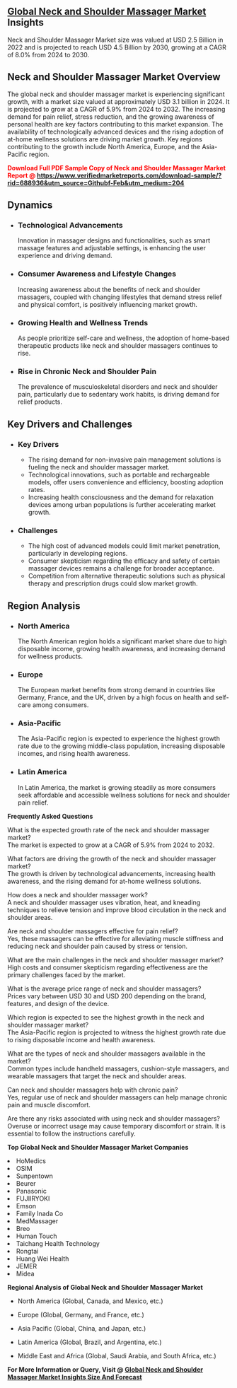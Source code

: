 <h2><a href="https://www.verifiedmarketreports.com/download-sample/?rid=688936&amp;utm_source=Githubf&amp;utm_medium=204" target="_blank">Global Neck and Shoulder Massager Market</a> Insights</h2><p>Neck and Shoulder Massager Market size was valued at USD 2.5 Billion in 2022 and is projected to reach USD 4.5 Billion by 2030, growing at a CAGR of 8.0% from 2024 to 2030.</p><p> <h2>Neck and Shoulder Massager Market Overview</h2> <p>The global neck and shoulder massager market is experiencing significant growth, with a market size valued at approximately USD 3.1 billion in 2024. It is projected to grow at a CAGR of 5.9% from 2024 to 2032. The increasing demand for pain relief, stress reduction, and the growing awareness of personal health are key factors contributing to this market expansion. The availability of technologically advanced devices and the rising adoption of at-home wellness solutions are driving market growth. Key regions contributing to the growth include North America, Europe, and the Asia-Pacific region.</p> <p><strong><p><span class=""><span style="color: #ff0000;"><strong>Download Full PDF Sample Copy of Neck and Shoulder Massager Market Report</strong> @ </span><a href="https://www.verifiedmarketreports.com/download-sample/?rid=688936&amp;utm_source=Githubf-Feb&amp;utm_medium=204" target="_blank">https://www.verifiedmarketreports.com/download-sample/?rid=688936&amp;utm_source=Githubf-Feb&amp;utm_medium=204</a></span></p></strong></p> <h2>Dynamics</h2> <ul> <li><h3>Technological Advancements</h3> Innovation in massager designs and functionalities, such as smart massage features and adjustable settings, is enhancing the user experience and driving demand.</li> <li><h3>Consumer Awareness and Lifestyle Changes</h3> Increasing awareness about the benefits of neck and shoulder massagers, coupled with changing lifestyles that demand stress relief and physical comfort, is positively influencing market growth.</li> <li><h3>Growing Health and Wellness Trends</h3> As people prioritize self-care and wellness, the adoption of home-based therapeutic products like neck and shoulder massagers continues to rise.</li> <li><h3>Rise in Chronic Neck and Shoulder Pain</h3> The prevalence of musculoskeletal disorders and neck and shoulder pain, particularly due to sedentary work habits, is driving demand for relief products.</li> </ul> <h2>Key Drivers and Challenges</h2> <ul> <li><h3>Key Drivers</h3> <ul> <li>The rising demand for non-invasive pain management solutions is fueling the neck and shoulder massager market.</li> <li>Technological innovations, such as portable and rechargeable models, offer users convenience and efficiency, boosting adoption rates.</li> <li>Increasing health consciousness and the demand for relaxation devices among urban populations is further accelerating market growth.</li> </ul> </li> <li><h3>Challenges</h3> <ul> <li>The high cost of advanced models could limit market penetration, particularly in developing regions.</li> <li>Consumer skepticism regarding the efficacy and safety of certain massager devices remains a challenge for broader acceptance.</li> <li>Competition from alternative therapeutic solutions such as physical therapy and prescription drugs could slow market growth.</li> </ul> </li> </ul> <h2>Region Analysis</h2> <ul> <li><h3>North America</h3> The North American region holds a significant market share due to high disposable income, growing health awareness, and increasing demand for wellness products.</li> <li><h3>Europe</h3> The European market benefits from strong demand in countries like Germany, France, and the UK, driven by a high focus on health and self-care among consumers.</li> <li><h3>Asia-Pacific</h3> The Asia-Pacific region is expected to experience the highest growth rate due to the growing middle-class population, increasing disposable incomes, and rising health awareness.</li> <li><h3>Latin America</h3> In Latin America, the market is growing steadily as more consumers seek affordable and accessible wellness solutions for neck and shoulder pain relief.</li> </ul> <p><strong>Frequently Asked Questions</strong></p> <p>What is the expected growth rate of the neck and shoulder massager market? <br> The market is expected to grow at a CAGR of 5.9% from 2024 to 2032.</p> <p>What factors are driving the growth of the neck and shoulder massager market? <br> The growth is driven by technological advancements, increasing health awareness, and the rising demand for at-home wellness solutions.</p> <p>How does a neck and shoulder massager work? <br> A neck and shoulder massager uses vibration, heat, and kneading techniques to relieve tension and improve blood circulation in the neck and shoulder areas.</p> <p>Are neck and shoulder massagers effective for pain relief? <br> Yes, these massagers can be effective for alleviating muscle stiffness and reducing neck and shoulder pain caused by stress or tension.</p> <p>What are the main challenges in the neck and shoulder massager market? <br> High costs and consumer skepticism regarding effectiveness are the primary challenges faced by the market.</p> <p>What is the average price range of neck and shoulder massagers? <br> Prices vary between USD 30 and USD 200 depending on the brand, features, and design of the device.</p> <p>Which region is expected to see the highest growth in the neck and shoulder massager market? <br> The Asia-Pacific region is projected to witness the highest growth rate due to rising disposable income and health awareness.</p> <p>What are the types of neck and shoulder massagers available in the market? <br> Common types include handheld massagers, cushion-style massagers, and wearable massagers that target the neck and shoulder areas.</p> <p>Can neck and shoulder massagers help with chronic pain? <br> Yes, regular use of neck and shoulder massagers can help manage chronic pain and muscle discomfort.</p> <p>Are there any risks associated with using neck and shoulder massagers? <br> Overuse or incorrect usage may cause temporary discomfort or strain. It is essential to follow the instructions carefully.</p> </p><p><strong>Top Global Neck and Shoulder Massager Market Companies</strong></p><div data-test-id=""><p><li>HoMedics</li><li> OSIM</li><li> Sunpentown</li><li> Beurer</li><li> Panasonic</li><li> FUJIIRYOKI</li><li> Emson</li><li> Family Inada Co</li><li> MedMassager</li><li> Breo</li><li> Human Touch</li><li> Taichang Health Technology</li><li> Rongtai</li><li> Huang Wei Health</li><li> JEMER</li><li> Midea</li></p><div><strong>Regional Analysis of&nbsp;Global Neck and Shoulder Massager Market</strong></div><ul><li dir="ltr"><p dir="ltr">North America&nbsp;(Global, Canada, and Mexico, etc.)</p></li><li dir="ltr"><p dir="ltr">Europe (Global, Germany, and France, etc.)</p></li><li dir="ltr"><p dir="ltr">Asia Pacific&nbsp;(Global, China, and Japan, etc.)</p></li><li dir="ltr"><p dir="ltr">Latin America&nbsp;(Global, Brazil, and Argentina, etc.)</p></li><li dir="ltr">Middle East and Africa&nbsp;(Global, Saudi Arabia, and South Africa, etc.)</li></ul><p><strong>For More Information or Query, Visit @&nbsp;</strong><strong><a href="https://www.verifiedmarketreports.com/product/neck-and-shoulder-massager-market/?utm_source=Githubf&amp;utm_medium=204" target="_blank">Global Neck and Shoulder Massager Market Insights Size And Forecast</a></strong></p></div>
